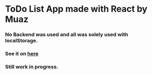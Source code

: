 # ToDo List App made with React by Muaz
### No Backend was used and all was solely used with localStorage.
### See it on [here](https://to-do-app-ten-beige.vercel.app/)

### Still work in progress.